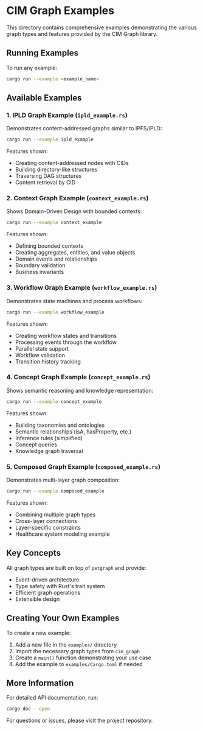 # CIM Graph Examples

This directory contains comprehensive examples demonstrating the various graph types and features provided by the CIM Graph library.

## Running Examples

To run any example:

```bash
cargo run --example <example_name>
```

## Available Examples

### 1. IPLD Graph Example (`ipld_example.rs`)

Demonstrates content-addressed graphs similar to IPFS/IPLD:

```bash
cargo run --example ipld_example
```

Features shown:
- Creating content-addressed nodes with CIDs
- Building directory-like structures
- Traversing DAG structures
- Content retrieval by CID

### 2. Context Graph Example (`context_example.rs`)

Shows Domain-Driven Design with bounded contexts:

```bash
cargo run --example context_example
```

Features shown:
- Defining bounded contexts
- Creating aggregates, entities, and value objects
- Domain events and relationships
- Boundary validation
- Business invariants

### 3. Workflow Graph Example (`workflow_example.rs`)

Demonstrates state machines and process workflows:

```bash
cargo run --example workflow_example
```

Features shown:
- Creating workflow states and transitions
- Processing events through the workflow
- Parallel state support
- Workflow validation
- Transition history tracking

### 4. Concept Graph Example (`concept_example.rs`)

Shows semantic reasoning and knowledge representation:

```bash
cargo run --example concept_example
```

Features shown:
- Building taxonomies and ontologies
- Semantic relationships (isA, hasProperty, etc.)
- Inference rules (simplified)
- Concept queries
- Knowledge graph traversal

### 5. Composed Graph Example (`composed_example.rs`)

Demonstrates multi-layer graph composition:

```bash
cargo run --example composed_example
```

Features shown:
- Combining multiple graph types
- Cross-layer connections
- Layer-specific constraints
- Healthcare system modeling example

## Key Concepts

All graph types are built on top of `petgraph` and provide:
- Event-driven architecture
- Type safety with Rust's trait system
- Efficient graph operations
- Extensible design

## Creating Your Own Examples

To create a new example:

1. Add a new file in the `examples/` directory
2. Import the necessary graph types from `cim_graph`
3. Create a `main()` function demonstrating your use case
4. Add the example to `examples/Cargo.toml` if needed

## More Information

For detailed API documentation, run:

```bash
cargo doc --open
```

For questions or issues, please visit the project repository.
